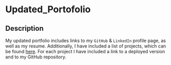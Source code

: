 # Updated_Portofolio

## Description
My updated portfolio includes links to my `GitHub` & `LinkedIn` profile page, as well as my resume. Additionally, I have included a list of projects, which can be found <a href="https://tronciu92.github.io/Updated_Portofolio_2/#projects-div">here</a>. For each project I have included a link to a deployed version and to my GitHub repository.
